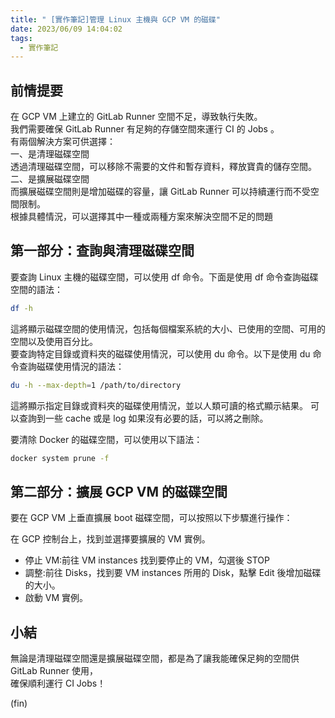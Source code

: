 ```yaml
---
title: " [實作筆記]管理 Linux 主機與 GCP VM 的磁碟"
date: 2023/06/09 14:04:02
tags:
  - 實作筆記
---
```


## 前情提要

在 GCP VM 上建立的 GitLab Runner 空間不足，導致執行失敗。  
我們需要確保 GitLab Runner 有足夠的存儲空間來運行 CI 的 Jobs 。  
有兩個解決方案可供選擇：  
一、是清理磁碟空間  
透過清理磁碟空間，可以移除不需要的文件和暫存資料，釋放寶貴的儲存空間。  
二、是擴展磁碟空間  
而擴展磁碟空間則是增加磁碟的容量，讓 GitLab Runner 可以持續運行而不受空間限制。  
根據具體情況，可以選擇其中一種或兩種方案來解決空間不足的問題

## 第一部分：查詢與清理磁碟空間

要查詢 Linux 主機的磁碟空間，可以使用 df 命令。下面是使用 df 命令查詢磁碟空間的語法：

```bash
df -h
```

這將顯示磁碟空間的使用情況，包括每個檔案系統的大小、已使用的空間、可用的空間以及使用百分比。  
要查詢特定目錄或資料夾的磁碟使用情況，可以使用 du 命令。以下是使用 du 命令查詢磁碟使用情況的語法：

```bash
du -h --max-depth=1 /path/to/directory
```

這將顯示指定目錄或資料夾的磁碟使用情況，並以人類可讀的格式顯示結果。
可以查詢到一些 cache 或是 log 如果沒有必要的話，可以將之刪除。

要清除 Docker 的磁碟空間，可以使用以下語法：

```bash
docker system prune -f
```

## 第二部分：擴展 GCP VM 的磁碟空間

要在 GCP VM 上垂直擴展 boot 磁碟空間，可以按照以下步驟進行操作：

在 GCP 控制台上，找到並選擇要擴展的 VM 實例。

- 停止 VM:前往 VM instances 找到要停止的 VM，勾選後 STOP
- 調整:前往 Disks，找到要 VM instances 所用的 Disk，點擊 Edit 後增加磁碟的大小。
- 啟動 VM 實例。

## 小結

無論是清理磁碟空間還是擴展磁碟空間，都是為了讓我能確保足夠的空間供 GitLab Runner 使用，  
確保順利運行 CI Jobs！

(fin)
